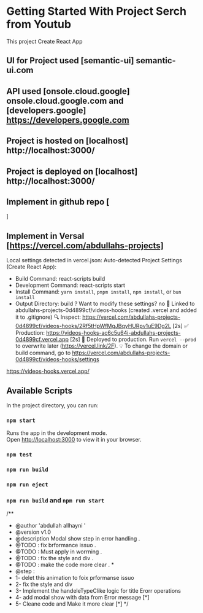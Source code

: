 # Getting Started With Project Serch from Youtub

This project Create React App

## UI for Project used [semantic-ui] semantic-ui.com

## API used [onsole.cloud.google] onsole.cloud.google.com and [developers.google] https://developers.google.com

## Project is hosted on [localhost] http://localhost:3000/

## Project is deployed on [localhost] http://localhost:3000/


## Implement in github repo [

]
## Implement in Versal [https://vercel.com/abdullahs-projects]
Local settings detected in vercel.json:
Auto-detected Project Settings (Create React App):
- Build Command: react-scripts build
- Development Command: react-scripts start
- Install Command: `yarn install`, `pnpm install`, `npm install`, or `bun install`
- Output Directory: build
? Want to modify these settings? no
🔗  Linked to abdullahs-projects-0d4899cf/videos-hooks (created .vercel and added it to .gitignore)
🔍  Inspect: https://vercel.com/abdullahs-projects-0d4899cf/videos-hooks/2Rf5tHpWfMgJBqyHURpv1uE9Dg2L [2s]
✅  Production:
 https://videos-hooks-ac6c5u64i-abdullahs-projects-0d4899cf.vercel.app [2s]
📝  Deployed to production. Run `vercel --prod` to overwrite later (https://vercel.link/2F).
💡  To change the domain or build command, go to https://vercel.com/abdullahs-projects-0d4899cf/videos-hooks/settings

https://videos-hooks.vercel.app/

## Available Scripts

In the project directory, you can run:

### `npm start`

Runs the app in the development mode.\
Open [http://localhost:3000](http://localhost:3000) to view it in your browser.

### `npm test`

### `npm run build`

### `npm run eject`

### `npm run build` and `npm run start`

/**
 * @author 'abdullah allhayni  '
 * @version v1.0
 * @description Modal show step in error  handling .
 * @TODO : fix brformance issuo  .
 * @TODO : Must apply in worrning .
 * @TODO : fix the style and div .
 * @TODO : make the code more clear . *
 * @step :
 * 1- delet  this  animation to foix prformanse issuo
 * 2- fix the style and div
 * 3- Implement the handeleTypeClike logic for title Erorr operations
 * 4- add modal  show with data from Error  message [*]
 * 5- Cleane code  and Make it more clear [*]
 */